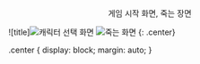 <div align=center>게임 시작 화면, 죽는 장면 </div>


![title]![캐릭터 선택 화면](https://github.com/springhana/mygallag/assets/97121074/955e9bb3-b4ea-42af-a05e-09c709b71a70)  ![죽는 화면](https://github.com/springhana/mygallag/assets/97121074/e04878e8-6625-4ccc-a0d5-af20a96fd84d)
{: .center}


.center {
  display: block;
  margin: auto;
}

